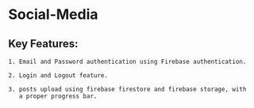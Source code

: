 # Social-Media

## Key Features:
    1. Email and Password authentication using Firebase authentication.
    
    2. Login and Logout feature.
    
    3. posts upload using firebase firestore and firebase storage, with 
       a proper progress bar.
   

